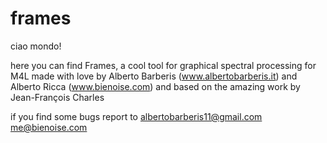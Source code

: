 # frames
ciao mondo!

here you can find Frames,
a cool tool for graphical spectral processing for M4L
made with love by Alberto Barberis (www.albertobarberis.it) and Alberto Ricca (www.bienoise.com)
and based on the amazing work by Jean-François Charles

if you find some bugs report to 
albertobarberis11@gmail.com
me@bienoise.com
